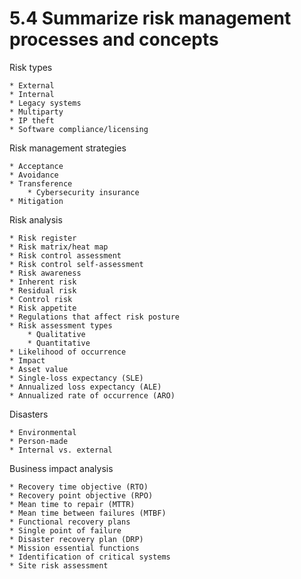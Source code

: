 # 5.4 Summarize risk management processes and concepts

Risk types

    * External
    * Internal
    * Legacy systems
    * Multiparty
    * IP theft
    * Software compliance/licensing

Risk management strategies

    * Acceptance
    * Avoidance
    * Transference
        * Cybersecurity insurance
    * Mitigation

Risk analysis

    * Risk register
    * Risk matrix/heat map
    * Risk control assessment
    * Risk control self-assessment
    * Risk awareness
    * Inherent risk
    * Residual risk
    * Control risk
    * Risk appetite
    * Regulations that affect risk posture
    * Risk assessment types
        * Qualitative
        * Quantitative
    * Likelihood of occurrence
    * Impact
    * Asset value
    * Single-loss expectancy (SLE)
    * Annualized loss expectancy (ALE)
    * Annualized rate of occurrence (ARO)

Disasters

    * Environmental
    * Person-made
    * Internal vs. external

Business impact analysis

    * Recovery time objective (RTO)
    * Recovery point objective (RPO)
    * Mean time to repair (MTTR)
    * Mean time between failures (MTBF)
    * Functional recovery plans
    * Single point of failure
    * Disaster recovery plan (DRP)
    * Mission essential functions
    * Identification of critical systems
    * Site risk assessment